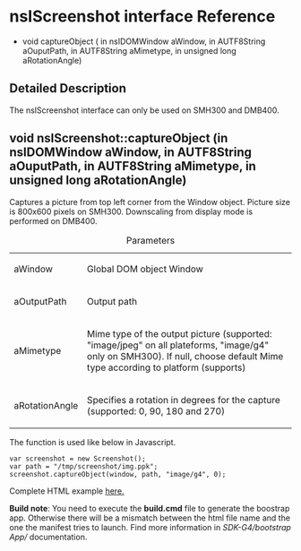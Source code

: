 nsIScreenshot interface Reference
=================================

-   void captureObject ( in nsIDOMWindow aWindow, in AUTF8String aOuputPath, in AUTF8String aMimetype, in unsigned long aRotationAngle)

Detailed Description
--------------------

The nsIScreenshot interface can only be used on SMH300 and DMB400.

void nsIScreenshot::captureObject (in nsIDOMWindow aWindow, in AUTF8String aOuputPath, in AUTF8String aMimetype, in unsigned long aRotationAngle)
-------------------------------------------------------------------------------------------------------------------------------------------------

Captures a picture from top left corner from the Window object. Picture size is 800x600 pixels on SMH300. Downscaling from display mode is performed on DMB400.

<table>
<caption>Parameters</caption>
<colgroup>
<col width="20%" />
<col width="80%" />
</colgroup>
<tbody>
<tr class="odd">
<td align="left">aWindow</td>
<td align="left"><p>Global DOM object Window</p></td>
</tr>
<tr class="even">
<td align="left">aOutputPath</td>
<td align="left"><p>Output path</p></td>
</tr>
<tr class="odd">
<td align="left">aMimetype</td>
<td align="left"><p>Mime type of the output picture (supported: &quot;image/jpeg&quot; on all plateforms, &quot;image/g4&quot; only on SMH300). If null, choose default Mime type according to platform (supports)</p></td>
</tr>
<tr class="even">
<td align="left">aRotationAngle</td>
<td align="left"><p>Specifies a rotation in degrees for the capture (supported: 0, 90, 180 and 270)</p></td>
</tr>
</tbody>
</table>

The function is used like below in Javascript.

    var screenshot = new Screenshot();
    var path = "/tmp/screenshot/img.ppk";
    screenshot.captureObject(window, path, "image/g4", 0);

Complete HTML example [here.](example1.html)

**Build note**: You need to execute the **build.cmd** file to generate the boostrap app. Otherwise there will be a mismatch between the html file name and the one the manifest tries to launch. Find more information in *SDK-G4/bootstrap App/* documentation.
